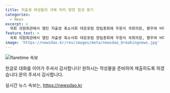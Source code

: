 ```yaml
---
title: 저출생 여성들의 극복 머리 맞댄 힘과 용기
categories:
  - News
excerpt: >
  국회 의원회관에서 열린 저출생 축소사회 대응포럼 창립총회에 우원식 국회의장, 황우여 비대위원장, 추경호 원내대표, 백혜련, 김정재 의원 등이 참석했다. (150자)
feature_text: >
  국회 의원회관에서 열린 저출생 축소사회 대응포럼 창립총회에 우원식 국회의장, 황우여 비대위원장, 추경호 원내대표, 백혜련, 김정재 의원 등이 참석했다. (150자)
image: 'https://newsdao.kr/res/images/meta/newsdao_breakingnews.jpg'
---
```


<p><img src="https://newsdao.kr/res/images/meta/newsdao_breakingnews.jpg" alt="flaretime 속보" /></p>

<p>한글로 대화를 이어가 주셔서 감사합니다! 원하시는 작성물을 준비하여 제출하도록 하겠습니다.문의 주셔서 감사합니다. </p>
실시간 뉴스 속보는, <a href="https://newsdao.kr" rel="dofollow">https://newsdao.kr</a>


